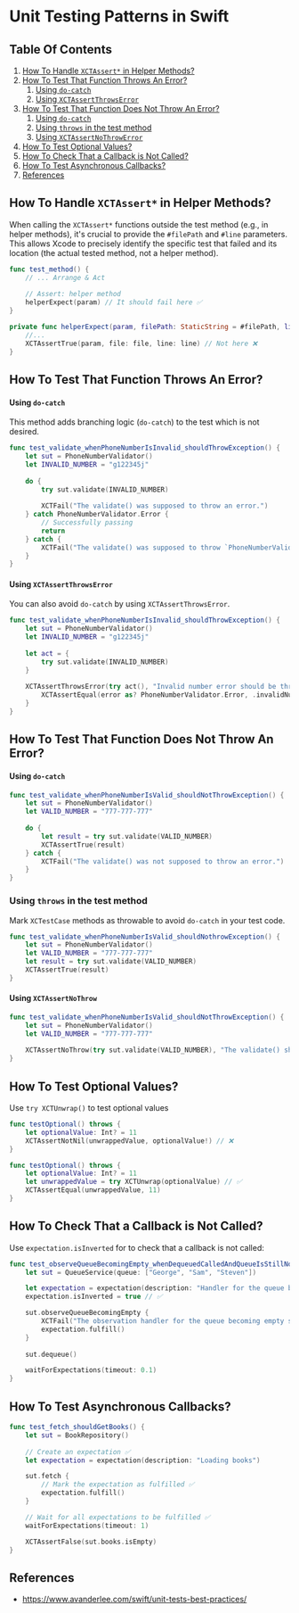 # Unit Testing Patterns in Swift

## Table Of Contents
1. [How To Handle `XCTAssert*` in Helper Methods?](#file_line)
1. [How To Test That Function Throws An Error?](#throws)
    1. [Using `do-catch`](#throws1)
    1. [Using `XCTAssertThrowsError`](#throws3)
1. [How To Test That Function Does Not Throw An Error?](#no_throw)
    1. [Using `do-catch`](#no_throw1)
    1. [Using `throws` in the test method](#no_throw2)
    1. [Using `XCTAssertNoThrowError`](#no_throw3)
1. [How To Test Optional Values?](#optional_values)
1. [How To Check That a Callback is Not Called?](#not_called)
1. [How To Test Asynchronous Callbacks?](#asynchronous)
1. [References](#references)

## How To Handle `XCTAssert*` in Helper Methods? <a name="file_line"></a>

When calling the `XCTAssert*` functions outside the test method (e.g., in helper methods), it's crucial to provide the `#filePath` and `#line` parameters. 
This allows Xcode to precisely identify the specific test that failed and its location (the actual tested method, not a helper method).

```swift
func test_method() {
    // ... Arrange & Act
    
    // Assert: helper method
    helperExpect(param) // It should fail here ✅
}

private func helperExpect(param, filePath: StaticString = #filePath, line: UInt = #line) {
    //...
    XCTAssertTrue(param, file: file, line: line) // Not here ❌
}
```

## How To Test That Function Throws An Error? <a name="throws"></a>

#### Using `do-catch`

This method adds branching logic (`do-catch`) to the test which is not desired.

```swift
func test_validate_whenPhoneNumberIsInvalid_shouldThrowException() {
    let sut = PhoneNumberValidator()
    let INVALID_NUMBER = "g122345j"
    
    do {
        try sut.validate(INVALID_NUMBER)
        
        XCTFail("The validate() was supposed to throw an error.")
    } catch PhoneNumberValidator.Error {
        // Successfully passing
        return
    } catch {
        XCTFail("The validate() was supposed to throw `PhoneNumberValidator.Error` when phone number is invalid. A different error was thrown.")
    }
}
```

#### Using `XCTAssertThrowsError`

You can also avoid `do-catch` by using `XCTAssertThrowsError`.

```swift
func test_validate_whenPhoneNumberIsInvalid_shouldThrowException() {
    let sut = PhoneNumberValidator()
    let INVALID_NUMBER = "g122345j"
    
    let act = {
        try sut.validate(INVALID_NUMBER)
    }
    
    XCTAssertThrowsError(try act(), "Invalid number error should be thrown") { error in // ✅
        XCTAssertEqual(error as? PhoneNumberValidator.Error, .invalidNumber)
    }
}
```

## How To Test That Function Does Not Throw An Error? <a name="no_throw"></a>

#### Using `do-catch`  <a name="no_throw1"></a>

```swift
func test_validate_whenPhoneNumberIsValid_shouldNotThrowException() {
    let sut = PhoneNumberValidator()
    let VALID_NUMBER = "777-777-777"
    
    do {
        let result = try sut.validate(VALID_NUMBER)
        XCTAssertTrue(result)
    } catch {
        XCTFail("The validate() was not supposed to throw an error.")
    }
}
```

### Using `throws` in the test method <a name="no_throw2"></a>

Mark `XCTestCase` methods as throwable to avoid `do-catch` in your test code.

```swift
func test_validate_whenPhoneNumberIsValid_shouldNothrowException() {
    let sut = PhoneNumberValidator()
    let VALID_NUMBER = "777-777-777"
    let result = try sut.validate(VALID_NUMBER)
    XCTAssertTrue(result)
}
```

#### Using `XCTAssertNoThrow` <a name="no_throw3"></a>

```swift
func test_validate_whenPhoneNumberIsValid_shouldNotThrowException() {
    let sut = PhoneNumberValidator()
    let VALID_NUMBER = "777-777-777"
    
    XCTAssertNoThrow(try sut.validate(VALID_NUMBER), "The validate() should not throw an error when the phone number is valid")
}
```

## How To Test Optional Values? <a name="optional_values"></a>

Use `try XCTUnwrap()` to test optional values

```swift
func testOptional() throws {
    let optionalValue: Int? = 11
    XCTAssertNotNil(unwrappedValue, optionalValue!) // ❌
}

func testOptional() throws {
    let optionalValue: Int? = 11
    let unwrappedValue = try XCTUnwrap(optionalValue) // ✅
    XCTAssertEqual(unwrappedValue, 11)
}
```

## How To Check That a Callback is Not Called? <a name="not_called"></a>

Use `expectation.isInverted` for to check that a callback is not called:

```swift
func test_observeQueueBecomingEmpty_whenDequeuedCalledAndQueueIsStillNotEmpty_shouldNotCallObservingHandler() {
    let sut = QueueService(queue: ["George", "Sam", "Steven"])

    let expectation = expectation(description: "Handler for the queue becoming empty")
    expectation.isInverted = true // ✅

    sut.observeQueueBecomingEmpty {
        XCTFail("The observation handler for the queue becoming empty should not be triggered")
        expectation.fulfill()
    }
    
    sut.dequeue()

    waitForExpectations(timeout: 0.1)
}
```

## How To Test Asynchronous Callbacks? <a name="asynchronous"></a>

```swift
func test_fetch_shouldGetBooks() {
    let sut = BookRepository()
    
    // Create an expectation ✅
    let expectation = expectation(description: "Loading books") 

    sut.fetch {
        // Mark the expectation as fulfilled ✅
        expectation.fulfill()
    }

    // Wait for all expectations to be fulfilled ✅
    waitForExpectations(timeout: 1)

    XCTAssertFalse(sut.books.isEmpty)
}
```

## References <a name="references"></a>
- https://www.avanderlee.com/swift/unit-tests-best-practices/
